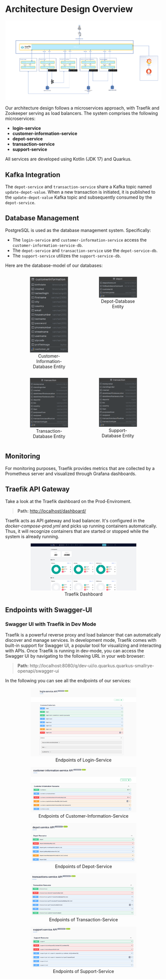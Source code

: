 # Architecture Design Overview

![Microservice Architecture](diagrams/software-archicture/Micro-Service-Architektur-Final.png)

Our architecture design follows a microservices approach, with Traefik and Zookeeper serving as load balancers. The system comprises the following microservices:

- **login-service**
- **customer-information-service**
- **depot-service**
- **transaction-service**
- **support-service**

All services are developed using Kotlin (JDK 17) and Quarkus.

## Kafka Integration

The `depot-service` and `transaction-service` share a Kafka topic named `update-depot-value`. When a new transaction is initiated, it is published to the `update-depot-value` Kafka topic and subsequently consumed by the `depot-service`.

## Database Management

PostgreSQL is used as the database management system. Specifically:
- The `login-service` and `customer-information-service` access the `customer-information-service-db`.
- The `depot-service` and `transaction-service` use the `depot-service-db`.
- The `support-service` utilizes the `support-service-db`.

Here are the database-model of our databases:

<div style="display: flex; justify-content: center; gap: 20px;">

<div style="text-align: center; width: 40%;">
<figure>
    <img src="images/datanbase-model/customer-information-database-entity.png" style="width: 100%;">
    <figcaption>Customer-Information-Database Entity</figcaption>
</figure>
</div>

<div style="text-align: center; width: 40%;">
<figure>
    <img src="images/datanbase-model/depot-database-entity.png" style="width: 100%;">
    <figcaption>Depot-Database Entity</figcaption>
</figure>
</div>

</div>


<div style="display: flex; justify-content: center; gap: 20px;">

<div style="text-align: center; width: 40%;">
<figure>
    <img src="images/datanbase-model/transaction-database-entity.png" style="width: 100%;">
    <figcaption>Transaction-Database Entity</figcaption>
</figure>
</div>

<div style="text-align: center; width: 40%;">
<figure>
    <img src="images/datanbase-model/support-database-entity.png" style="width: 100%;">
    <figcaption>Support-Database Entity</figcaption>
</figure>
</div>

</div>


## Monitoring

For monitoring purposes, Traefik provides metrics that are collected by a Prometheus server and visualized through Grafana dashboards.


## Traefik API Gateway

Take a look at the Traefik dashboard on the Prod-Enviroment.

> **Path:** [http://localhost/dashboard/](http://localhost/dashboard/)

Traefik acts as API gateway and load balancer.
It's configured in the _docker-compose-prod.yml_ and picks up running containers automatically.
Thus, it will recognize containers that are started or stopped while the system is already running.

<div style="text-align: center;">
<figure>
    <img src="images/abschlusspraesentation/Treaffik-UI-Ziwschenstand.png" width="80%">
    <figcaption>Traefik Dashboard</figcaption>
</figure>
</div>



## Endpoints with Swagger-UI

### Swagger UI with Traefik in Dev Mode

Traefik is a powerful reverse proxy and load balancer that can automatically discover and manage services.
In development mode, Traefik comes with built-in support for Swagger UI, a popular tool for visualizing and interacting with APIs.
Once Traefik is running in dev-mode, you can access the Swagger UI by navigating to the following URL in your web browser:

> **Path:**  http://localhost:8080/q/dev-ui/io.quarkus.quarkus-smallrye-openapi/swagger-ui

In the following you can see all the endpoints of our services:

<div style="text-align: center;">
<figure>
    <img src="images/backend-services/login-service/login-service.png" width="80%">
    <figcaption>Endpoints of Login-Service</figcaption>
</figure>
</div>


<div style="text-align: center;">
<figure>
    <img src="images/backend-services/customer-information-service/endpoints-customer-information-service.png" width="80%">
    <figcaption>Endpoints of Customer-Information-Service</figcaption>
</figure>
</div>

<div style="text-align: center;">
<figure>
    <img src="images/backend-services/depot-service/endpoints-depot-service.png" width="80%">
    <figcaption>Endpoints of Depot-Service</figcaption>
</figure>
</div>

<div style="text-align: center;">
<figure>
    <img src="images/backend-services/transaction-service/endpoint-transaction-service.png" width="80%">
    <figcaption>Endpoints of Transaction-Service</figcaption>
</figure>
</div>

<div style="text-align: center;">
<figure>
    <img src="images/backend-services/support-service/endpoint-support-service.png" width="80%">
    <figcaption>Endpoints of Support-Service</figcaption>
</figure>
</div>




